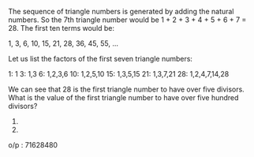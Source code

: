 The sequence of triangle numbers is generated by adding the natural numbers. 
So the 7th triangle number would be 1 + 2 + 3 + 4 + 5 + 6 + 7 = 28. The first ten terms would be:

1, 3, 6, 10, 15, 21, 28, 36, 45, 55, ...

Let us list the factors of the first seven triangle numbers:

1: 1 3: 1,3 6: 1,2,3,6 10: 1,2,5,10 15: 1,3,5,15 21: 1,3,7,21 28: 1,2,4,7,14,28

We can see that 28 is the first triangle number to have over five divisors. What is the value of the first triangle number to have over five hundred divisors?

1.

2.

o/p : 71628480
